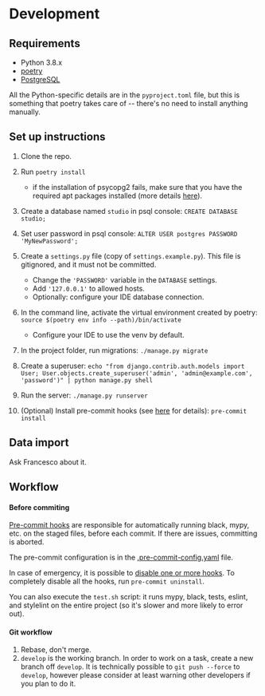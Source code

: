 # Development

## Requirements

- Python 3.8.x
- [poetry](https://python-poetry.org/)
- [PostgreSQL](https://www.postgresql.org/)

All the Python-specific details are in the `pyproject.toml` file, but this is something
that poetry takes care of -- there's no need to install anything manually.


## Set up instructions

1. Clone the repo.
2. Run `poetry install`
   - if the installation of psycopg2 fails, make sure that you have the required 
   apt packages installed (more details [here](https://www.psycopg.org/docs/install.html)).

3. Create a database named `studio` in psql console:
    ```CREATE DATABASE studio;```
4. Set user password in psql console:
    ```ALTER USER postgres PASSWORD 'MyNewPassword';```
5. Create a `settings.py` file (copy of `settings.example.py`). This file is gitignored,
and it must not be committed.
    - Change the `'PASSWORD'` variable in the `DATABASE` settings.
    - Add `'127.0.0.1'` to allowed hosts.
    - Optionally: configure your IDE database connection.
6. In the command line, activate the virtual environment created by poetry:
    ```source $(poetry env info --path)/bin/activate```
    - Configure your IDE to use the venv by default.
7. In the project folder, run migrations: `./manage.py migrate`
8. Create a superuser: `echo "from django.contrib.auth.models import User; User.objects.create_superuser('admin', 'admin@example.com', 'password')" | python manage.py shell`
9. Run the server: `./manage.py runserver`
10. (Optional) Install pre-commit hooks (see [here](docs/development.md#before-commiting) for details):
```pre-commit install```


## Data import
Ask Francesco about it.


## Workflow

#### Before commiting

[Pre-commit hooks](https://pre-commit.com) are responsible for automatically running black, mypy,
etc. on the staged files, before each commit. If there are issues, committing is aborted.

The pre-commit configuration is in the [.pre-commit-config.yaml](../.pre-commit-config.yaml) file.

In case of emergency, it is possible to 
[disable one or more hooks](https://pre-commit.com/#temporarily-disabling-hooks). To completely 
disable all the hooks, run `pre-commit uninstall`.

You can also execute the `test.sh` script: it runs mypy, black, tests, eslint, and stylelint on the
entire project (so it's slower and more likely to error out).


#### Git workflow

1. Rebase, don't merge.
2. `develop` is the working branch. In order to work on a task, create a new branch off `develop`.
It is technically possible to `git push --force` to `develop`, however please consider at least warning
other developers if you plan to do it.
